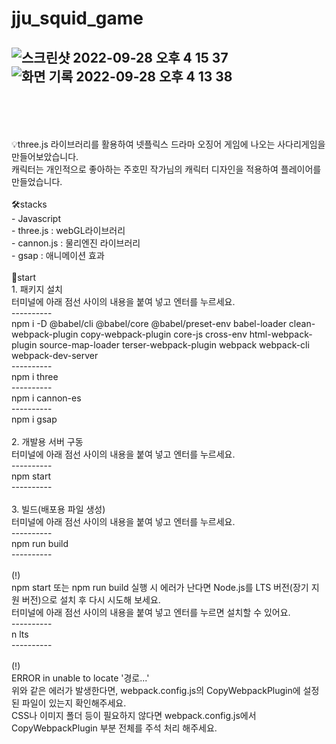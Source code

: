 # jju_squid_game <br/>
![스크린샷 2022-09-28 오후 4 15 37](https://user-images.githubusercontent.com/94333816/192713441-fd7d9f34-045d-4872-a375-fa5b7f2e9e92.png)
<br/>
![화면 기록 2022-09-28 오후 4 13 38](https://user-images.githubusercontent.com/94333816/192714630-8185f88e-1630-4d60-ad12-bffbcd6d6768.gif)
<br/><br/><br/>
----------
<br/>
💡three.js 라이브러리를 활용하여 넷플릭스 드라마 오징어 게임에 나오는 사다리게임을 만들어보았습니다.<br/>
캐릭터는 개인적으로 좋아하는 주호민 작가님의 캐릭터 디자인을 적용하여 플레이어를 만들었습니다.<br/>
<br/>
🛠stacks<br/>
- Javascript<br/>
- three.js : webGL라이브러리<br/>
- cannon.js : 물리엔진 라이브러리<br/>
- gsap : 애니메이션 효과<br/>
<br/>
🚀start<br/>
1. 패키지 설치<br/>
터미널에 아래 점선 사이의 내용을 붙여 넣고 엔터를 누르세요.<br/>
----------
<br/>
npm i -D @babel/cli @babel/core @babel/preset-env babel-loader clean-webpack-plugin copy-webpack-plugin core-js cross-env html-webpack-plugin source-map-loader terser-webpack-plugin webpack webpack-cli webpack-dev-server
<br/>
----------
<br/>
npm i three
<br/>
----------
<br/>
npm i cannon-es
<br/>
----------
<br/>
npm i gsap
<br/>
<br/>
2. 개발용 서버 구동<br/>
터미널에 아래 점선 사이의 내용을 붙여 넣고 엔터를 누르세요.<br/>
----------
<br/>
npm start
<br/>
----------
<br/><br/>
3. 빌드(배포용 파일 생성)<br/>
터미널에 아래 점선 사이의 내용을 붙여 넣고 엔터를 누르세요.<br/>
----------
<br/>
npm run build
<br/>
----------
<br/>
<br/>
(!)<br/>
npm start 또는 npm run build 실행 시 에러가 난다면 Node.js를 LTS 버전(장기 지원 버전)으로 설치 후 다시 시도해 보세요.<br/>
터미널에 아래 점선 사이의 내용을 붙여 넣고 엔터를 누르면 설치할 수 있어요.<br/>
----------
<br/>
n lts
<br/>
----------<br/>
<br/>
(!)<br/>
ERROR in unable to locate '경로...'<br/>
위와 같은 에러가 발생한다면, webpack.config.js의 CopyWebpackPlugin에 설정된 파일이 있는지 확인해주세요.<br/>
CSS나 이미지 폴더 등이 필요하지 않다면 webpack.config.js에서 CopyWebpackPlugin 부분 전체를 주석 처리 해주세요.<br/>
